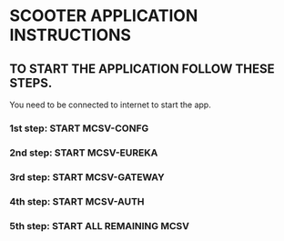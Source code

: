 # SCOOTER APPLICATION INSTRUCTIONS

## TO START THE APPLICATION FOLLOW THESE STEPS.
You need to be connected to internet to start the app.
### 1st step: START MCSV-CONFG

### 2nd step: START MCSV-EUREKA

### 3rd step: START MCSV-GATEWAY

### 4th step: START MCSV-AUTH

### 5th step: START ALL REMAINING MCSV